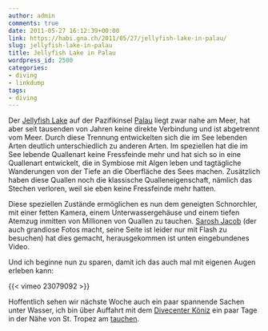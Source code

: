 ```yaml
---
author: admin
comments: true
date: 2011-05-27 16:12:39+00:00
link: https://habi.gna.ch/2011/05/27/jellyfish-lake-in-palau/
slug: jellyfish-lake-in-palau
title: Jellyfish Lake in Palau
wordpress_id: 2500
categories:
- diving
- linkdump
tags:
- diving
---
```


Der [Jellyfish Lake](https://de.wikipedia.org/wiki/Jellyfish_Lake) auf der Pazifikinsel [Palau](https://de.wikipedia.org/wiki/Palau) liegt zwar nahe am Meer, hat aber seit tausenden von Jahren keine direkte Verbindung und ist abgetrennt vom Meer.
Durch diese Trennung entwickelten sich die im See lebenden Arten deutlich unterschiedlich zu anderen Arten.
Im speziellen hat die im See lebende Quallenart keine Fressfeinde mehr und hat sich so in eine Quallenart entwickelt, die in Symbiose mit Algen leben und tagtägliche Wanderungen von der Tiefe an die Oberfläche des Sees machen.
Zusätzlich haben diese Quallen noch die klassische Qualleneigenschaft, nämlich das Stechen verloren, weil sie eben keine Fressfeinde mehr hatten.

Diese speziellen Zustände ermöglichen es nun dem geneigten Schnorchler, mit einer fetten Kamera, einem Unterwassergehäuse und einem tiefen Atemzug inmitten von Millionen von Quallen zu tauchen.
[Sarosh Jacob](http://www.saroshjacob.com/) (der auch grandiose Fotos macht, seine Seite ist leider nur mit Flash zu besuchen) hat dies gemacht, herausgekommen ist unten eingebundenes Video.

Und ich beginne nun zu sparen, damit ich das auch mal mit eigenen Augen erleben kann:

{{<  vimeo 23079092 >}}

Hoffentlich sehen wir nächste Woche auch ein paar spannende Sachen unter Wasser, ich bin über Auffahrt mit dem [Divecenter Köniz](http://divecenter.ch/) ein paar Tage in der Nähe von St. Tropez am [tauchen](http://europeandiving.com/).

